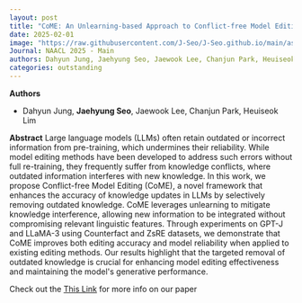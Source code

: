 ```yaml
---
layout: post
title: "CoME: An Unlearning-based Approach to Conflict-free Model Editing"
date: 2025-02-01
image: "https://raw.githubusercontent.com/J-Seo/J-Seo.github.io/main/assets/img/naacl2025.png"
Journal: NAACL 2025 - Main
authors: Dahyun Jung, Jaehyung Seo, Jaewook Lee, Chanjun Park, Heuiseok Lim
categories: outstanding
---
```

**Authors**
- Dahyun Jung, **Jaehyung Seo**, Jaewook Lee, Chanjun Park, Heuiseok Lim

**Abstract**
Large language models (LLMs) often retain outdated or incorrect information from pre-training, which undermines their reliability. While model editing methods have been developed to address such errors without full re-training, they frequently suffer from knowledge conflicts, where outdated information interferes with new knowledge. In this work, we propose Conflict-free Model Editing (CoME), a novel framework that enhances the accuracy of knowledge updates in LLMs by selectively removing outdated knowledge. CoME leverages unlearning to mitigate knowledge interference, allowing new information to be integrated without compromising relevant linguistic features. Through experiments on GPT-J and LLaMA-3 using Counterfact and ZsRE datasets, we demonstrate that CoME improves both editing accuracy and model reliability when applied to existing editing methods. Our results highlight that the targeted removal of outdated knowledge is crucial for enhancing model editing effectiveness and maintaining the model's generative performance.


Check out the [This Link][DOI] for more info on our paper

[DOI]: TBD

